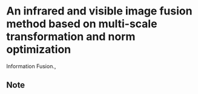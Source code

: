 # An infrared and visible image fusion method based on multi-scale transformation and norm optimization
Information Fusion.,
## Note

